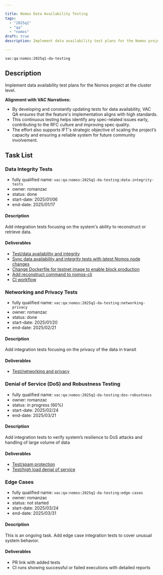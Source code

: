 ```yaml
---

title: Nomos Data Availability Testing  
tags:
  - "2025q1"
  - "qa"
  - "nomos"  
draft: true  
description: Implement data availability test plans for the Nomos project at the cluster level. 

---
```


`vac:qa:nomos:2025q1-da-testing`

## Description
Implement data availability test plans for the Nomos project at the cluster level. 

**Alignment with VAC Narratives:**
- By developing and constantly updating tests for data availability,
  VAC QA ensures that the feature's implementation aligns with high standards.
- This continuous testing helps identify any spec-related issues early,
  contributing to the RFC culture and improving spec quality.
- The effort also supports IFT's strategic objective of scaling the project’s capacity
  and ensuring a reliable system for future community involvement.

## Task List

### Data Integrity Tests

* fully qualified name: `vac:qa:nomos:2025q1-da-testing:data-integrity-tests`
* owner: romanzac
* status: done
* start-date: 2025/01/06
* end-date: 2025/01/17

#### Description
Add integration tests focusing on the system's ability
to reconstruct or retrieve data.

#### Deliverables
- [Test/data availability and integrity](https://github.com/logos-co/nomos-e2e-tests/pull/2)
- [Sync data availability and integrity tests with latest Nomos node changes](https://github.com/logos-co/nomos-e2e-tests/pull/3)
- [Change Dockerfile for testnet image to enable block production](https://github.com/logos-co/nomos-node/pull/1041)
- [Add reconstruct command to nomos-cli](https://github.com/logos-co/nomos-node/pull/994)
- [CI workflow](https://github.com/logos-co/nomos-e2e-tests/actions/runs/13362639336)

### Networking and Privacy Tests

* fully qualified name: `vac:qa:nomos:2025q1-da-testing:networking-privacy`
* owner: romanzac
* status: done
* start-date: 2025/01/20 
* end-date: 2025/02/21

#### Description
Add integration tests focusing on the privacy of the data in transit

#### Deliverables
- [Test/networking and privacy](https://github.com/logos-co/nomos-e2e-tests/pull/4)

### Denial of Service (DoS) and Robustness Testing

* fully qualified name: `vac:qa:nomos:2025q1-da-testing:dos-robustness`
* owner: romanzac
* status: in progress (60%)
* start-date: 2025/02/24
* end-date: 2025/03/21

#### Description
Add integration tests to verify system’s resilience to DoS attacks and handling of large volume of data 

#### Deliverables
* [Test/spam protection](https://github.com/logos-co/nomos-e2e-tests/pull/5)
* [Test/high load denial of service](https://github.com/logos-co/nomos-e2e-tests/pull/7)

### Edge Cases

* fully qualified name: `vac:qa:nomos:2025q1-da-testing:edge-cases`
* owner: romanzac
* status: not started
* start-date: 2025/03/24
* end-date: 2025/03/31

#### Description
This is an ongoing task.
Add edge case integration tests to cover unusual system behavior.

#### Deliverables
* PR link with added tests
* CI runs showing successful or failed executions with detailed reports

